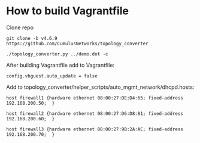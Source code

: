 # How to build Vagrantfile

Clone repo

    git clone -b v4.6.9 https://github.com/CumulusNetworks/topology_converter

    ./topology_converter.py ../demo.dot -c

After building Vagrantfile add to Vagrantfile:

    config.vbguest.auto_update = false

Add to topology_converter/helper_scripts/auto_mgmt_network/dhcpd.hosts:

    host firewall1 {hardware ethernet 08:00:27:DE:D4:65; fixed-address 192.168.200.50;  } 

    host firewall2 {hardware ethernet 08:00:27:D6:D8:81; fixed-address 192.168.200.60;  } 

    host firewall3 {hardware ethernet 08:00:27:9B:2A:AC; fixed-address 192.168.200.70;  } 



